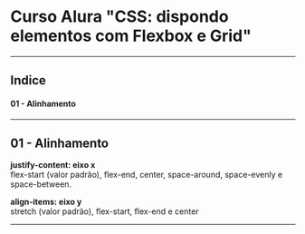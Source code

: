 # Curso Alura "CSS: dispondo elementos com Flexbox e Grid"

----------------------------------------

## Indice  

#### 01 - Alinhamento  

----------------------------------------

## 01 - Alinhamento  

**justify-content: eixo x**  
flex-start (valor padrão), flex-end, center, space-around, space-evenly e space-between.  


**align-items: eixo y**  
stretch (valor padrão), flex-start, flex-end e center  

----------------------------------------  
